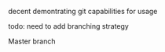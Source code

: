 
 decent demontrating git capabilities  for usage



todo: need to add branching strategy

Master branch 
